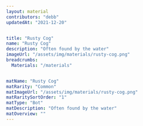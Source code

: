 ```yaml
---
layout: material
contributors: "debb"
updatedAt: "2021-12-20"


title: "Rusty Cog"
name: "Rusty Cog"
description: "Often found by the water"
imageUrl: "/assets/img/materials/rusty-cog.png"
breadcrumbs:
  Materials: "/materials"


matName: "Rusty Cog"
matRarity: "Common"
matImageUrl: "/assets/img/materials/rusty-cog.png"
matRaritySortOrder: "1"
matType: "Bot"
matDescription: "Often found by the water"
matOverview: ""
---
```

